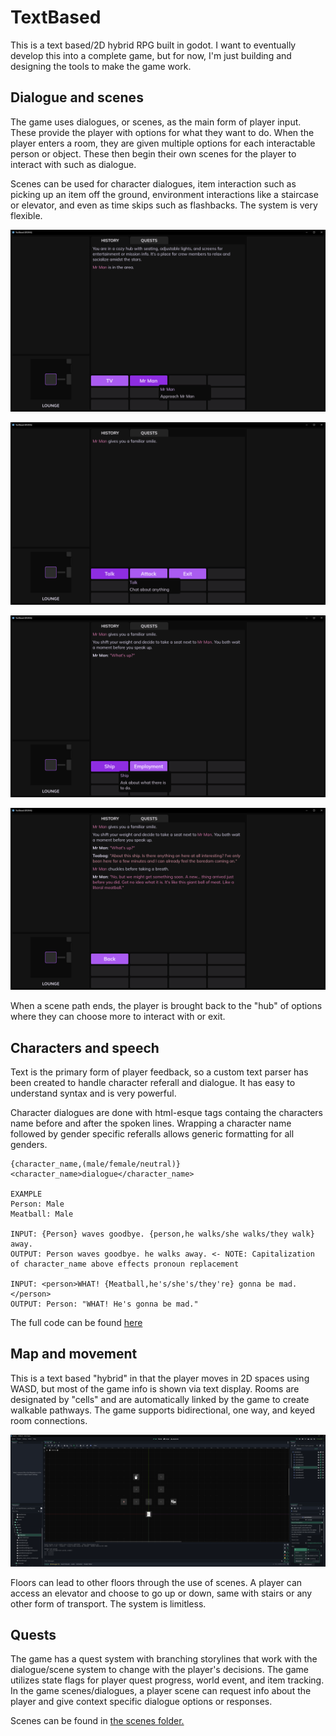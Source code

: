 # TextBased

This is a text based/2D hybrid RPG built in godot. I want to eventually develop this into a complete game, but for now, I'm just building and designing the tools to make the game work.

## Dialogue and scenes

The game uses dialogues, or scenes, as the main form of player input. These provide the player with options for what they want to do. When the player enters a room, they are given multiple options for each interactable person or object. These then begin their own scenes for the player to interact with such as dialogue.

Scenes can be used for character dialogues, item interaction such as picking up an item off the ground, environment interactions like a staircase or elevator, and even as time skips such as flashbacks. The system is very flexible.

![options](gitmedia/options.png)

![dialogue](gitmedia/dialogue.png)

![dialogue](gitmedia/dialogue2.png)

![dialogue](gitmedia/dialogue3.png)

When a scene path ends, the player is brought back to the "hub" of options where they can choose more to interact with or exit.

## Characters and speech

Text is the primary form of player feedback, so a custom text parser has been created to handle character referall and dialogue. It has easy to understand syntax and is very powerful.

Character dialogues are done with html-esque tags containg the characters name before and after the spoken lines. Wrapping a character name followed by gender specific referalls allows generic formatting for all genders.

```
{character_name,(male/female/neutral)}
<character_name>dialogue</character_name>

EXAMPLE
Person: Male
Meatball: Male

INPUT: {Person} waves goodbye. {person,he walks/she walks/they walk} away.
OUTPUT: Person waves goodbye. he walks away. <- NOTE: Capitalization of character_name above effects pronoun replacement

INPUT: <person>WHAT! {Meatball,he's/she's/they're} gonna be mad.</person>
OUTPUT: Person: "WHAT! He's gonna be mad."
```

The full code can be found [here](game_text.gd)

## Map and movement

This is a text based "hybrid" in that the player moves in 2D spaces using WASD, but most of the game info is shown via text display. Rooms are designated by "cells" and are automatically linked by the game to create walkable pathways. The game supports bidirectional, one way, and keyed room connections.

![editor](gitmedia/floor_edit.png)

Floors can lead to other floors through the use of scenes. A player can access an elevator and choose to go up or down, same with stairs or any other form of transport. The system is limitless.

## Quests

The game has a quest system with branching storylines that work with the dialogue/scene system to change with the player's decisions. The game utilizes state flags for player quest progress, world event, and item tracking. In the game scenes/dialogues, a player scene can request info about the player and give context specific dialogue options or responses.

Scenes can be found in [the scenes folder.](story/scenes)
